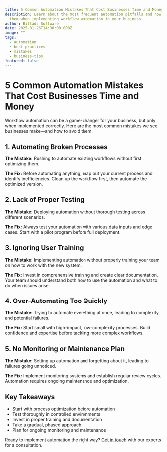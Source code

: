 ```yaml
---
title: 5 Common Automation Mistakes That Cost Businesses Time and Money
description: Learn about the most frequent automation pitfalls and how to avoid
  them when implementing workflow automation in your business
author: Bitlads Software
date: 2025-01-26T14:30:00.000Z
image: ""
tags:
  - automation
  - best-practices
  - mistakes
  - business-tips
featured: false
---
```


# 5 Common Automation Mistakes That Cost Businesses Time and Money

Workflow automation can be a game-changer for your business, but only when implemented correctly. Here are the most common mistakes we see businesses make—and how to avoid them.

## 1. Automating Broken Processes

**The Mistake:** Rushing to automate existing workflows without first optimizing them.

**The Fix:** Before automating anything, map out your current process and identify inefficiencies. Clean up the workflow first, then automate the optimized version.

## 2. Lack of Proper Testing

**The Mistake:** Deploying automation without thorough testing across different scenarios.

**The Fix:** Always test your automation with various data inputs and edge cases. Start with a pilot program before full deployment.

## 3. Ignoring User Training

**The Mistake:** Implementing automation without properly training your team on how to work with the new system.

**The Fix:** Invest in comprehensive training and create clear documentation. Your team should understand both how to use the automation and what to do when issues arise.

## 4. Over-Automating Too Quickly

**The Mistake:** Trying to automate everything at once, leading to complexity and potential failures.

**The Fix:** Start small with high-impact, low-complexity processes. Build confidence and expertise before tackling more complex workflows.

## 5. No Monitoring or Maintenance Plan

**The Mistake:** Setting up automation and forgetting about it, leading to failures going unnoticed.

**The Fix:** Implement monitoring systems and establish regular review cycles. Automation requires ongoing maintenance and optimization.

## Key Takeaways

- Start with process optimization before automation
- Test thoroughly in controlled environments
- Invest in proper training and documentation
- Take a gradual, phased approach
- Plan for ongoing monitoring and maintenance

Ready to implement automation the right way? [Get in touch](/contact) with our experts for a consultation.
